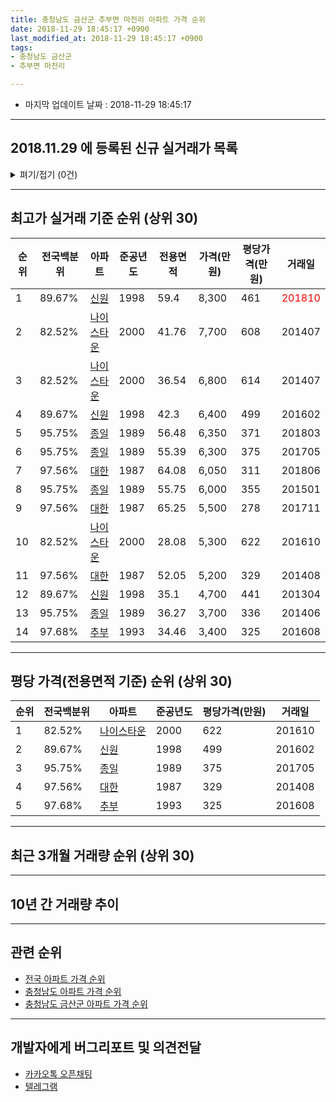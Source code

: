 ```yaml
---
title: 충청남도 금산군 추부면 마전리 아파트 가격 순위
date: 2018-11-29 18:45:17 +0900
last_modified_at: 2018-11-29 18:45:17 +0900
tags:
- 충청남도 금산군
- 추부면 마전리

---
```


* 마지막 업데이트 날짜 : 2018-11-29 18:45:17

---

## 2018.11.29 에 등록된 신규 실거래가 목록

<details>
<summary>펴기/접기 (0건)</summary>
<div markdown="1">

|아파트|준공년도|전용면적|가격(만원)|평당가격(만원)|거래일|전국백분위|
|---|---|---|---|---|---|---|
|없음|||||||


</div>
</details>

---

## 최고가 실거래 기준 순위 (상위 30)


|순위|전국백분위|아파트|준공년도|전용면적|가격(만원)|평당가격(만원)|거래일|
|---|---|---|---|---|---|---|---|
|1|89.67%|[신원](https://search.naver.com/search.naver?query=%EC%B6%A9%EC%B2%AD%EB%82%A8%EB%8F%84+%EA%B8%88%EC%82%B0%EA%B5%B0+%EC%B6%94%EB%B6%80%EB%A9%B4+%EB%A7%88%EC%A0%84%EB%A6%AC+%EC%8B%A0%EC%9B%90)|1998|59.4|8,300|461|<span style="color:red">201810</span>|
|2|82.52%|[나이스타운](https://search.naver.com/search.naver?query=%EC%B6%A9%EC%B2%AD%EB%82%A8%EB%8F%84+%EA%B8%88%EC%82%B0%EA%B5%B0+%EC%B6%94%EB%B6%80%EB%A9%B4+%EB%A7%88%EC%A0%84%EB%A6%AC+%EB%82%98%EC%9D%B4%EC%8A%A4%ED%83%80%EC%9A%B4)|2000|41.76|7,700|608|201407|
|3|82.52%|[나이스타운](https://search.naver.com/search.naver?query=%EC%B6%A9%EC%B2%AD%EB%82%A8%EB%8F%84+%EA%B8%88%EC%82%B0%EA%B5%B0+%EC%B6%94%EB%B6%80%EB%A9%B4+%EB%A7%88%EC%A0%84%EB%A6%AC+%EB%82%98%EC%9D%B4%EC%8A%A4%ED%83%80%EC%9A%B4)|2000|36.54|6,800|614|201407|
|4|89.67%|[신원](https://search.naver.com/search.naver?query=%EC%B6%A9%EC%B2%AD%EB%82%A8%EB%8F%84+%EA%B8%88%EC%82%B0%EA%B5%B0+%EC%B6%94%EB%B6%80%EB%A9%B4+%EB%A7%88%EC%A0%84%EB%A6%AC+%EC%8B%A0%EC%9B%90)|1998|42.3|6,400|499|201602|
|5|95.75%|[종일](https://search.naver.com/search.naver?query=%EC%B6%A9%EC%B2%AD%EB%82%A8%EB%8F%84+%EA%B8%88%EC%82%B0%EA%B5%B0+%EC%B6%94%EB%B6%80%EB%A9%B4+%EB%A7%88%EC%A0%84%EB%A6%AC+%EC%A2%85%EC%9D%BC)|1989|56.48|6,350|371|201803|
|6|95.75%|[종일](https://search.naver.com/search.naver?query=%EC%B6%A9%EC%B2%AD%EB%82%A8%EB%8F%84+%EA%B8%88%EC%82%B0%EA%B5%B0+%EC%B6%94%EB%B6%80%EB%A9%B4+%EB%A7%88%EC%A0%84%EB%A6%AC+%EC%A2%85%EC%9D%BC)|1989|55.39|6,300|375|201705|
|7|97.56%|[대한](https://search.naver.com/search.naver?query=%EC%B6%A9%EC%B2%AD%EB%82%A8%EB%8F%84+%EA%B8%88%EC%82%B0%EA%B5%B0+%EC%B6%94%EB%B6%80%EB%A9%B4+%EB%A7%88%EC%A0%84%EB%A6%AC+%EB%8C%80%ED%95%9C)|1987|64.08|6,050|311|201806|
|8|95.75%|[종일](https://search.naver.com/search.naver?query=%EC%B6%A9%EC%B2%AD%EB%82%A8%EB%8F%84+%EA%B8%88%EC%82%B0%EA%B5%B0+%EC%B6%94%EB%B6%80%EB%A9%B4+%EB%A7%88%EC%A0%84%EB%A6%AC+%EC%A2%85%EC%9D%BC)|1989|55.75|6,000|355|201501|
|9|97.56%|[대한](https://search.naver.com/search.naver?query=%EC%B6%A9%EC%B2%AD%EB%82%A8%EB%8F%84+%EA%B8%88%EC%82%B0%EA%B5%B0+%EC%B6%94%EB%B6%80%EB%A9%B4+%EB%A7%88%EC%A0%84%EB%A6%AC+%EB%8C%80%ED%95%9C)|1987|65.25|5,500|278|201711|
|10|82.52%|[나이스타운](https://search.naver.com/search.naver?query=%EC%B6%A9%EC%B2%AD%EB%82%A8%EB%8F%84+%EA%B8%88%EC%82%B0%EA%B5%B0+%EC%B6%94%EB%B6%80%EB%A9%B4+%EB%A7%88%EC%A0%84%EB%A6%AC+%EB%82%98%EC%9D%B4%EC%8A%A4%ED%83%80%EC%9A%B4)|2000|28.08|5,300|622|201610|
|11|97.56%|[대한](https://search.naver.com/search.naver?query=%EC%B6%A9%EC%B2%AD%EB%82%A8%EB%8F%84+%EA%B8%88%EC%82%B0%EA%B5%B0+%EC%B6%94%EB%B6%80%EB%A9%B4+%EB%A7%88%EC%A0%84%EB%A6%AC+%EB%8C%80%ED%95%9C)|1987|52.05|5,200|329|201408|
|12|89.67%|[신원](https://search.naver.com/search.naver?query=%EC%B6%A9%EC%B2%AD%EB%82%A8%EB%8F%84+%EA%B8%88%EC%82%B0%EA%B5%B0+%EC%B6%94%EB%B6%80%EB%A9%B4+%EB%A7%88%EC%A0%84%EB%A6%AC+%EC%8B%A0%EC%9B%90)|1998|35.1|4,700|441|201304|
|13|95.75%|[종일](https://search.naver.com/search.naver?query=%EC%B6%A9%EC%B2%AD%EB%82%A8%EB%8F%84+%EA%B8%88%EC%82%B0%EA%B5%B0+%EC%B6%94%EB%B6%80%EB%A9%B4+%EB%A7%88%EC%A0%84%EB%A6%AC+%EC%A2%85%EC%9D%BC)|1989|36.27|3,700|336|201406|
|14|97.68%|[추부](https://search.naver.com/search.naver?query=%EC%B6%A9%EC%B2%AD%EB%82%A8%EB%8F%84+%EA%B8%88%EC%82%B0%EA%B5%B0+%EC%B6%94%EB%B6%80%EB%A9%B4+%EB%A7%88%EC%A0%84%EB%A6%AC+%EC%B6%94%EB%B6%80)|1993|34.46|3,400|325|201608|


---

## 평당 가격(전용면적 기준) 순위 (상위 30)


|순위|전국백분위|아파트|준공년도|평당가격(만원)|거래일|
|---|---|---|---|---|---|
|1|82.52%|[나이스타운](https://search.naver.com/search.naver?query=%EC%B6%A9%EC%B2%AD%EB%82%A8%EB%8F%84+%EA%B8%88%EC%82%B0%EA%B5%B0+%EC%B6%94%EB%B6%80%EB%A9%B4+%EB%A7%88%EC%A0%84%EB%A6%AC+%EB%82%98%EC%9D%B4%EC%8A%A4%ED%83%80%EC%9A%B4)|2000|622|201610|
|2|89.67%|[신원](https://search.naver.com/search.naver?query=%EC%B6%A9%EC%B2%AD%EB%82%A8%EB%8F%84+%EA%B8%88%EC%82%B0%EA%B5%B0+%EC%B6%94%EB%B6%80%EB%A9%B4+%EB%A7%88%EC%A0%84%EB%A6%AC+%EC%8B%A0%EC%9B%90)|1998|499|201602|
|3|95.75%|[종일](https://search.naver.com/search.naver?query=%EC%B6%A9%EC%B2%AD%EB%82%A8%EB%8F%84+%EA%B8%88%EC%82%B0%EA%B5%B0+%EC%B6%94%EB%B6%80%EB%A9%B4+%EB%A7%88%EC%A0%84%EB%A6%AC+%EC%A2%85%EC%9D%BC)|1989|375|201705|
|4|97.56%|[대한](https://search.naver.com/search.naver?query=%EC%B6%A9%EC%B2%AD%EB%82%A8%EB%8F%84+%EA%B8%88%EC%82%B0%EA%B5%B0+%EC%B6%94%EB%B6%80%EB%A9%B4+%EB%A7%88%EC%A0%84%EB%A6%AC+%EB%8C%80%ED%95%9C)|1987|329|201408|
|5|97.68%|[추부](https://search.naver.com/search.naver?query=%EC%B6%A9%EC%B2%AD%EB%82%A8%EB%8F%84+%EA%B8%88%EC%82%B0%EA%B5%B0+%EC%B6%94%EB%B6%80%EB%A9%B4+%EB%A7%88%EC%A0%84%EB%A6%AC+%EC%B6%94%EB%B6%80)|1993|325|201608|


---

## 최근 3개월 거래량 순위 (상위 30)


<div style="width:100%;">
    <canvas id="deal_count_ranking" height="250"></canvas>
</div>


<script>
new Chart(document.getElementById("deal_count_ranking"), {
    type: 'horizontalBar',
    data: {
        labels: ['신원', '나이스타운', '추부'],
        datasets: [{
            label: '실거래 수',
            data: [4, 2, 1],
            borderColor: "rgba(255, 0, 128, 1)",
            backgroundColor: "rgba(255, 0, 128, 0.5)",
            fill: false,
        }]
    },
    options: {
        responsive: true,
        title: {
            display: true,
            text: '최근 3개월 거래량 순위'
        },
        tooltips: {
            mode: 'index',
            intersect: false,
            callbacks: {
                title: function(tooltipItems, data) {
                    return "실거래 수:";
                },
                label: function(tooltipItem, data) {
                    return data.labels[tooltipItem.index] + ": " + tooltipItem.xLabel;
                }
            }
        },
        hover: {
            mode: 'nearest',
            intersect: true
        },
        scales: {
            xAxes: [{
                display: true,
                scaleLabel: {
                    display: true,
                    labelString: '실거래 수'
                },
                ticks: {
                    suggestedMin: 0,
                }
            }],
            yAxes: [{
                display: true,
                ticks: {
                    autoSkip: false,
                    callback: function(value, index, values) {
                        if (value.length > 15)
                            return value.substr(0, 13) + "...";
                        else
                            return value;
                    }
                },
                scaleLabel: {
                    display: false,
                }
            }]
        }
    }
});

</script>


---

## 10년 간 거래량 추이


<div style="width:100%;">
    <canvas id="deal_progress" height="250"></canvas>
</div>

<script>
new Chart(document.getElementById("deal_progress"), {
    type: 'line',
    data: {
        labels: ['200811','200812','200901','200902','200903','200904','200905','200906','200907','200908','200909','200910','200911','200912','201001','201002','201003','201004','201005','201006','201007','201008','201009','201010','201011','201012','201101','201102','201103','201104','201105','201106','201107','201108','201109','201110','201111','201112','201201','201202','201203','201204','201205','201206','201207','201208','201209','201210','201211','201212','201301','201302','201303','201304','201305','201306','201307','201308','201309','201310','201311','201312','201401','201402','201403','201404','201405','201406','201407','201408','201409','201410','201411','201412','201501','201502','201503','201504','201505','201506','201507','201508','201509','201510','201511','201512','201601','201602','201603','201604','201605','201606','201607','201608','201609','201610','201611','201612','201701','201702','201703','201704','201705','201706','201707','201708','201709','201710','201711','201712','201801','201802','201803','201804','201805','201806','201807','201808','201809','201810','201811'],
        datasets: [{
            label: '실거래 수',
            pointRadius: 1,
            data: [2, 3, 0, 5, 1, 2, 0, 0, 2, 6, 2, 1, 1, 4, 4, 5, 14, 9, 1, 4, 1, 3, 4, 1, 1, 2, 3, 2, 8, 1, 0, 13, 0, 0, 3, 1, 5, 8, 1, 0, 1, 3, 0, 0, 0, 0, 1, 4, 1, 7, 1, 0, 0, 2, 1, 0, 0, 0, 0, 1, 2, 11, 2, 1, 2, 0, 1, 17, 42, 30, 18, 10, 3, 8, 5, 1, 4, 0, 0, 1, 2, 3, 1, 1, 0, 0, 1, 5, 4, 3, 3, 1, 1, 2, 0, 8, 17, 1, 2, 2, 2, 2, 2, 0, 1, 1, 0, 2, 3, 0, 0, 1, 6, 0, 1, 4, 0, 17, 5, 2, 0],
            borderColor: "rgba(255, 201, 14, 1)",
            backgroundColor: "rgba(255, 201, 14, 0.5)",
            fill: true,
        }]
    },
    options: {
        responsive: true,
        title: {
            display: true,
            text: '10년간 거래량 추이'
        },
        tooltips: {
            mode: 'index',
            intersect: false,
        },
        hover: {
            mode: 'nearest',
            intersect: true
        },
        scales: {
            xAxes: [{
                display: true,
                scaleLabel: {
                    display: true,
                    labelString: '년/월'
                }
            }],
            yAxes: [{
                display: true,
                ticks: {
                    suggestedMin: 0,
                },
                scaleLabel: {
                    display: true,
                    labelString: '실거래 수'
                }
            }]
        }
    }
});

</script>


---

## 관련 순위

- [전국 아파트 가격 순위](https://inasie.github.io/apt-ranking/전국)
- [충청남도 아파트 가격 순위](https://inasie.github.io/apt-ranking/충청남도)
- [충청남도 금산군 아파트 가격 순위](https://inasie.github.io/apt-ranking/충청남도-금산군)


---

## 개발자에게 버그리포트 및 의견전달

- [카카오톡 오픈채팅](https://open.kakao.com/o/gLJUAP4)
- [텔레그램](https://t.me/inasie)

